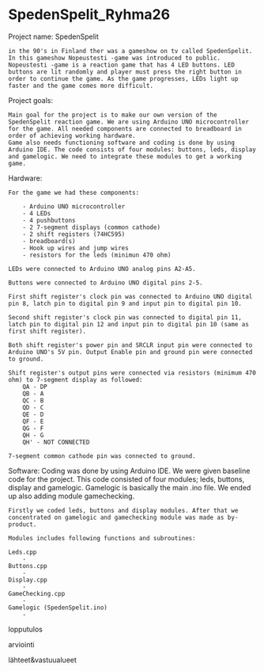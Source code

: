 # SpedenSpelit_Ryhma26
Project name: SpedenSpelit

    in the 90's in Finland ther was a gameshow on tv called SpedenSpelit. In this gameshow Nopeustesti -game was introduced to public. Nopeustesti -game is a reaction game that has 4 LED buttons. LED buttons are lit randomly and player must press the right button in order to continue the game. As the game progresses, LEDs light up faster and the game comes more difficult.

Project goals:

    Main goal for the project is to make our own version of the SpedenSpelit reaction game. We are using Arduino UNO microcontroller for the game. All needed components are connected to breadboard in order of achieving working hardware.
    Game also needs functioning software and coding is done by using Arduino IDE. The code consists of four modules: buttons, leds, display and gamelogic. We need to integrate these modules to get a working game.

Hardware:

    For the game we had these components:

        - Arduino UNO microcontroller
        - 4 LEDs
        - 4 pushbuttons
        - 2 7-segment displays (common cathode)
        - 2 shift registers (74HC595)
        - breadboard(s)
        - Hook up wires and jump wires
        - resistors for the leds (minimun 470 ohm)

    LEDs were connected to Arduino UNO analog pins A2-A5.

    Buttons were connected to Arduino UNO digital pins 2-5.

    First shift register's clock pin was connected to Arduino UNO digital pin 8, latch pin to digital pin 9 and input pin to digital pin 10.

    Second shift register's clock pin was connected to digital pin 11, latch pin to digital pin 12 and input pin to digital pin 10 (same as first shift register).

    Both shift register's power pin and SRCLR input pin were connected to Arduino UNO's 5V pin. Output Enable pin and ground pin were connected to ground.

    Shift register's output pins were connected via resistors (minimum 470 ohm) to 7-segment display as followed:
        QA - DP
        QB - A
        QC - B
        QD - C
        QE - D
        QF - E
        QG - F
        QH - G
        QH' - NOT CONNECTED

    7-segment common cathode pin was connected to ground.

Software:
    Coding was done by using Arduino IDE.
    We were given baseline code for the project. This code consisted of four modules; leds, buttons, display and gamelogic. Gamelogic is basically the main .ino file. We ended up also adding module gamechecking.

    Firstly we coded leds, buttons and display modules. After that we concentrated on gamelogic and gamechecking module was made as by-product.

    Modules includes following functions and subroutines:

    Leds.cpp
        -
    Buttons.cpp
        -
    Display.cpp
        -
    GameChecking.cpp
        -
    Gamelogic (SpedenSpelit.ino)
        -

lopputulos

arviointi

lähteet&vastuualueet